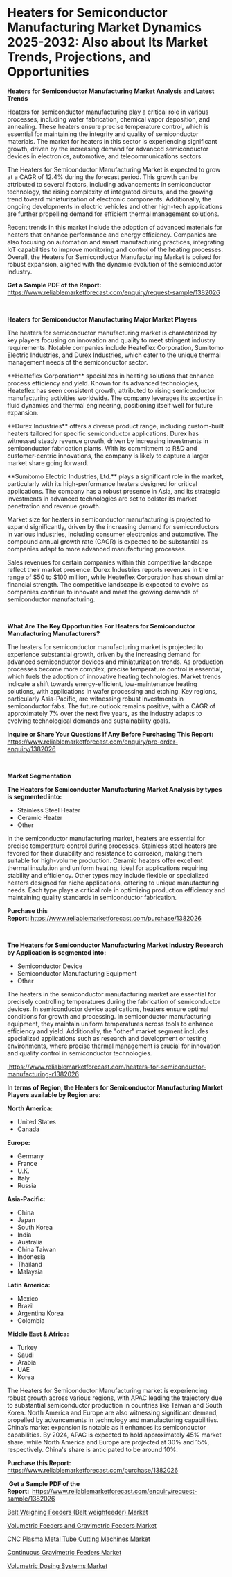 <p><h1>Heaters for Semiconductor Manufacturing Market Dynamics 2025-2032: Also about Its Market Trends, Projections, and Opportunities</h1></p><p><strong>Heaters for Semiconductor Manufacturing Market Analysis and Latest Trends</strong></p>
<p><p>Heaters for semiconductor manufacturing play a critical role in various processes, including wafer fabrication, chemical vapor deposition, and annealing. These heaters ensure precise temperature control, which is essential for maintaining the integrity and quality of semiconductor materials. The market for heaters in this sector is experiencing significant growth, driven by the increasing demand for advanced semiconductor devices in electronics, automotive, and telecommunications sectors.</p><p>The Heaters for Semiconductor Manufacturing Market is expected to grow at a CAGR of 12.4% during the forecast period. This growth can be attributed to several factors, including advancements in semiconductor technology, the rising complexity of integrated circuits, and the growing trend toward miniaturization of electronic components. Additionally, the ongoing developments in electric vehicles and other high-tech applications are further propelling demand for efficient thermal management solutions.</p><p>Recent trends in this market include the adoption of advanced materials for heaters that enhance performance and energy efficiency. Companies are also focusing on automation and smart manufacturing practices, integrating IoT capabilities to improve monitoring and control of the heating processes. Overall, the Heaters for Semiconductor Manufacturing Market is poised for robust expansion, aligned with the dynamic evolution of the semiconductor industry.</p></p>
<p><strong>Get a Sample PDF of the Report:&nbsp;</strong> <a href="https://www.reliablemarketforecast.com/enquiry/request-sample/1382026?utm_campaign=1110&utm_medium=2&utm_source=Github&utm_content=ia&utm_term=24022025&utm_id=heaters-for-semiconductor-manufacturing">https://www.reliablemarketforecast.com/enquiry/request-sample/1382026</a></p>
<p>&nbsp;</p>
<p><strong>Heaters for Semiconductor Manufacturing Major Market Players</strong></p>
<p><p>The heaters for semiconductor manufacturing market is characterized by key players focusing on innovation and quality to meet stringent industry requirements. Notable companies include Heateflex Corporation, Sumitomo Electric Industries, and Durex Industries, which cater to the unique thermal management needs of the semiconductor sector.</p><p>**Heateflex Corporation** specializes in heating solutions that enhance process efficiency and yield. Known for its advanced technologies, Heateflex has seen consistent growth, attributed to rising semiconductor manufacturing activities worldwide. The company leverages its expertise in fluid dynamics and thermal engineering, positioning itself well for future expansion.</p><p>**Durex Industries** offers a diverse product range, including custom-built heaters tailored for specific semiconductor applications. Durex has witnessed steady revenue growth, driven by increasing investments in semiconductor fabrication plants. With its commitment to R&D and customer-centric innovations, the company is likely to capture a larger market share going forward.</p><p>**Sumitomo Electric Industries, Ltd.** plays a significant role in the market, particularly with its high-performance heaters designed for critical applications. The company has a robust presence in Asia, and its strategic investments in advanced technologies are set to bolster its market penetration and revenue growth.</p><p>Market size for heaters in semiconductor manufacturing is projected to expand significantly, driven by the increasing demand for semiconductors in various industries, including consumer electronics and automotive. The compound annual growth rate (CAGR) is expected to be substantial as companies adapt to more advanced manufacturing processes.</p><p>Sales revenues for certain companies within this competitive landscape reflect their market presence: Durex Industries reports revenues in the range of $50 to $100 million, while Heateflex Corporation has shown similar financial strength. The competitive landscape is expected to evolve as companies continue to innovate and meet the growing demands of semiconductor manufacturing.</p></p>
<p>&nbsp;</p>
<p><strong>What Are The Key Opportunities For Heaters for Semiconductor Manufacturing Manufacturers?</strong></p>
<p><p>The heaters for semiconductor manufacturing market is projected to experience substantial growth, driven by the increasing demand for advanced semiconductor devices and miniaturization trends. As production processes become more complex, precise temperature control is essential, which fuels the adoption of innovative heating technologies. Market trends indicate a shift towards energy-efficient, low-maintenance heating solutions, with applications in wafer processing and etching. Key regions, particularly Asia-Pacific, are witnessing robust investments in semiconductor fabs. The future outlook remains positive, with a CAGR of approximately 7% over the next five years, as the industry adapts to evolving technological demands and sustainability goals.</p></p>
<p><strong>Inquire or Share Your Questions If Any Before Purchasing This Report:</strong> <a href="https://www.reliablemarketforecast.com/enquiry/pre-order-enquiry/1382026?utm_campaign=1110&utm_medium=2&utm_source=Github&utm_content=ia&utm_term=24022025&utm_id=heaters-for-semiconductor-manufacturing">https://www.reliablemarketforecast.com/enquiry/pre-order-enquiry/1382026</a></p>
<p>&nbsp;</p>
<p><strong>Market Segmentation</strong></p>
<p><strong>The Heaters for Semiconductor Manufacturing Market Analysis by types is segmented into:</strong></p>
<p><ul><li>Stainless Steel Heater</li><li>Ceramic Heater</li><li>Other</li></ul></p>
<p><p>In the semiconductor manufacturing market, heaters are essential for precise temperature control during processes. Stainless steel heaters are favored for their durability and resistance to corrosion, making them suitable for high-volume production. Ceramic heaters offer excellent thermal insulation and uniform heating, ideal for applications requiring stability and efficiency. Other types may include flexible or specialized heaters designed for niche applications, catering to unique manufacturing needs. Each type plays a critical role in optimizing production efficiency and maintaining quality standards in semiconductor fabrication.</p></p>
<p><strong>Purchase this Report:&nbsp;</strong><a href="https://www.reliablemarketforecast.com/purchase/1382026?utm_campaign=1110&utm_medium=2&utm_source=Github&utm_content=ia&utm_term=24022025&utm_id=heaters-for-semiconductor-manufacturing">https://www.reliablemarketforecast.com/purchase/1382026</a></p>
<p>&nbsp;</p>
<p><strong>The Heaters for Semiconductor Manufacturing Market Industry Research by Application is segmented into:</strong></p>
<p><ul><li>Semiconductor Device</li><li>Semiconductor Manufacturing Equipment</li><li>Other</li></ul></p>
<p><p>The heaters in the semiconductor manufacturing market are essential for precisely controlling temperatures during the fabrication of semiconductor devices. In semiconductor device applications, heaters ensure optimal conditions for growth and processing. In semiconductor manufacturing equipment, they maintain uniform temperatures across tools to enhance efficiency and yield. Additionally, the "other" market segment includes specialized applications such as research and development or testing environments, where precise thermal management is crucial for innovation and quality control in semiconductor technologies.</p></p>
<p><a href="https://www.reliablemarketforecast.com/heaters-for-semiconductor-manufacturing-r1382026?utm_campaign=1110&utm_medium=2&utm_source=Github&utm_content=ia&utm_term=24022025&utm_id=heaters-for-semiconductor-manufacturing">&nbsp;https://www.reliablemarketforecast.com/heaters-for-semiconductor-manufacturing-r1382026</a></p>
<p><strong>In terms of Region, the Heaters for Semiconductor Manufacturing Market Players available by Region are:</strong></p>
<p>
    <p> <strong> North America: </strong>
        <ul>
            <li>United States</li>
            <li>Canada</li>
        </ul>
        </p> 
    <p> <strong> Europe: </strong>
        <ul>
            <li>Germany</li>
            <li>France</li>
            <li>U.K.</li>
            <li>Italy</li>
            <li>Russia</li>
        </ul>
        </p> 
    <p> <strong> Asia-Pacific: </strong>
        <ul>
            <li>China</li>
            <li>Japan</li>
            <li>South Korea</li>
            <li>India</li>
            <li>Australia</li>
            <li>China Taiwan</li>
            <li>Indonesia</li>
            <li>Thailand</li>
            <li>Malaysia</li>
        </ul>
        </p> 
    <p> <strong> Latin America: </strong>
        <ul>
            <li>Mexico</li>
            <li>Brazil</li>
            <li>Argentina Korea</li>
            <li>Colombia</li>
        </ul>
        </p> 
    <p> <strong> Middle East & Africa: </strong>
        <ul>
            <li>Turkey</li>
            <li>Saudi</li>
            <li>Arabia</li>
            <li>UAE</li>
            <li>Korea</li>
        </ul>
    </p>
    </p>
<p><p>The Heaters for Semiconductor Manufacturing market is experiencing robust growth across various regions, with APAC leading the trajectory due to substantial semiconductor production in countries like Taiwan and South Korea. North America and Europe are also witnessing significant demand, propelled by advancements in technology and manufacturing capabilities. China’s market expansion is notable as it enhances its semiconductor capabilities. By 2024, APAC is expected to hold approximately 45% market share, while North America and Europe are projected at 30% and 15%, respectively. China's share is anticipated to be around 10%.</p></p>
<p><strong>Purchase this Report: </strong><a href="https://www.reliablemarketforecast.com/purchase/1382026?utm_campaign=1110&utm_medium=2&utm_source=Github&utm_content=ia&utm_term=24022025&utm_id=heaters-for-semiconductor-manufacturing">https://www.reliablemarketforecast.com/purchase/1382026</a></p>
<p>&nbsp;<strong>Get a Sample PDF of the Report:&nbsp;&nbsp;</strong><a href="https://www.reliablemarketforecast.com/enquiry/request-sample/1382026?utm_campaign=1110&utm_medium=2&utm_source=Github&utm_content=ia&utm_term=24022025&utm_id=heaters-for-semiconductor-manufacturing">https://www.reliablemarketforecast.com/enquiry/request-sample/1382026</a></p>
<p><strong></strong></p>
<p><p><a href="https://github.com/serorelwayd4/Market-Research-Report-List-1/blob/main/belt-weighing-feeders-belt-weighfeeder-market.md?utm_campaign=1110&utm_medium=2&utm_source=Github&utm_content=ia&utm_term=24022025&utm_id=heaters-for-semiconductor-manufacturing">Belt Weighing Feeders (Belt weighfeeder) Market</a></p><p><a href="https://github.com/knipsfilip8f/Market-Research-Report-List-1/blob/main/volumetric-feeders-and-gravimetric-feeders-market.md?utm_campaign=1110&utm_medium=2&utm_source=Github&utm_content=ia&utm_term=24022025&utm_id=heaters-for-semiconductor-manufacturing">Volumetric Feeders and Gravimetric Feeders Market</a></p><p><a href="https://github.com/ghimergela93/Market-Research-Report-List-1/blob/main/cnc-plasma-metal-tube-cutting-machines-market.md?utm_campaign=1110&utm_medium=2&utm_source=Github&utm_content=ia&utm_term=24022025&utm_id=heaters-for-semiconductor-manufacturing">CNC Plasma Metal Tube Cutting Machines Market</a></p><p><a href="https://github.com/azetehhasle/Market-Research-Report-List-1/blob/main/continuous-gravimetric-feeders-market.md?utm_campaign=1110&utm_medium=2&utm_source=Github&utm_content=ia&utm_term=24022025&utm_id=heaters-for-semiconductor-manufacturing">Continuous Gravimetric Feeders Market</a></p><p><a href="https://github.com/kavehzaborr3/Market-Research-Report-List-1/blob/main/volumetric-dosing-systems-market.md?utm_campaign=1110&utm_medium=2&utm_source=Github&utm_content=ia&utm_term=24022025&utm_id=heaters-for-semiconductor-manufacturing">Volumetric Dosing Systems Market</a></p></p>